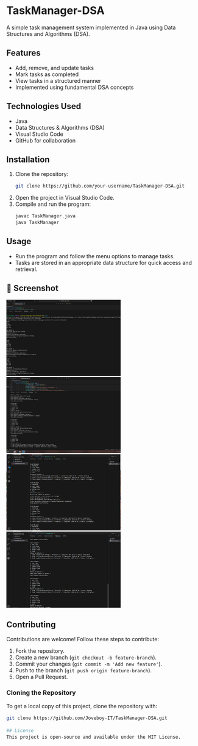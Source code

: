 # TaskManager-DSA

A simple task management system implemented in Java using Data Structures and Algorithms (DSA).

## Features
- Add, remove, and update tasks
- Mark tasks as completed
- View tasks in a structured manner
- Implemented using fundamental DSA concepts

## Technologies Used
- Java
- Data Structures & Algorithms (DSA)
- Visual Studio Code
- GitHub for collaboration

## Installation
1. Clone the repository:
   ```bash
   git clone https://github.com/your-username/TaskManager-DSA.git
   ```
2. Open the project in Visual Studio Code.
3. Compile and run the program:
   ```bash
   javac TaskManager.java
   java TaskManager
   ```

## Usage
- Run the program and follow the menu options to manage tasks.
- Tasks are stored in an appropriate data structure for quick access and retrieval.

## 📸 Screenshot

<img src="CREATE TASK.PNG" alt="CREATE" style="width:300px; height:200px; object-fit: cover;" />
<img src="READ TASK.PNG" alt="READ" style="width:300px; height:200px; object-fit: cover;" />
<img src="UPDATE TASK.PNG" alt="UPDATE" style="width:300px; height:200px; object-fit: cover;" />
<img src="DELETE TASK.PNG" alt="DELETE" style="width:300px; height:200px; object-fit: cover;" />

## Contributing
Contributions are welcome! Follow these steps to contribute:
1. Fork the repository.
2. Create a new branch (`git checkout -b feature-branch`).
3. Commit your changes (`git commit -m 'Add new feature'`).
4. Push to the branch (`git push origin feature-branch`).
5. Open a Pull Request.

### Cloning the Repository
To get a local copy of this project, clone the repository with:
```bash
git clone https://github.com/Joveboy-IT/TaskManager-DSA.git

## License
This project is open-source and available under the MIT License.